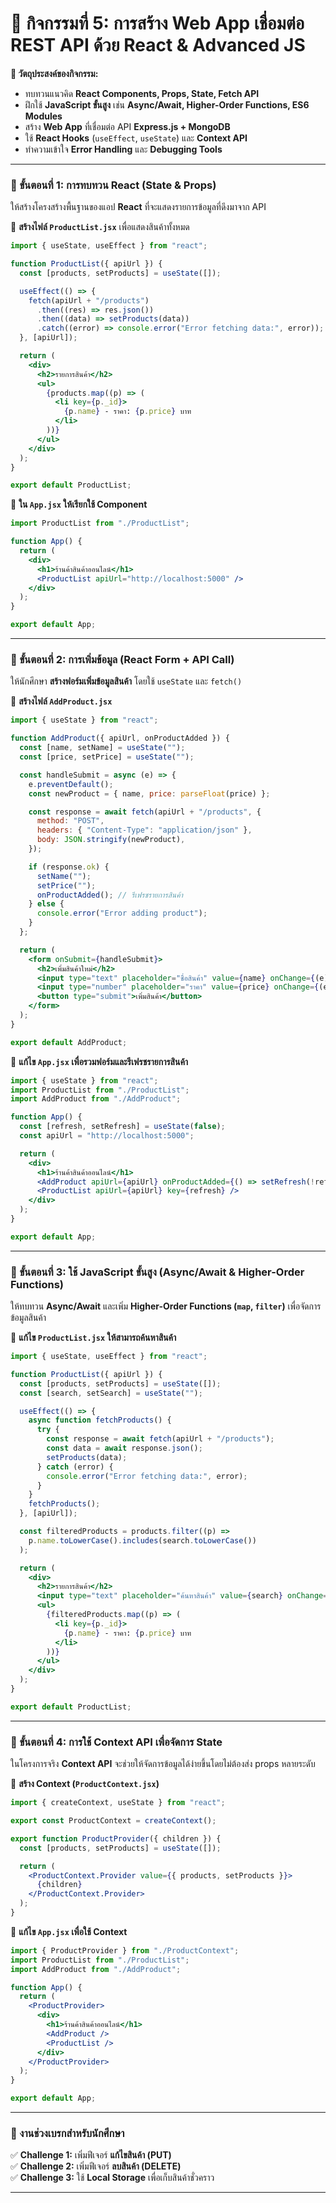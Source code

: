# **📌 กิจกรรมที่ 5: การสร้าง Web App เชื่อมต่อ REST API ด้วย React & Advanced JS**
**🔹 วัตถุประสงค์ของกิจกรรม:**  
- ทบทวนแนวคิด **React Components, Props, State, Fetch API**  
- ฝึกใช้ **JavaScript ขั้นสูง** เช่น **Async/Await, Higher-Order Functions, ES6 Modules**  
- สร้าง **Web App** ที่เชื่อมต่อ API **Express.js + MongoDB**  
- ใช้ **React Hooks** (`useEffect`, `useState`) และ **Context API**  
- ทำความเข้าใจ **Error Handling** และ **Debugging Tools**

---

### **📍 ขั้นตอนที่ 1: การทบทวน React (State & Props)**
ให้สร้างโครงสร้างพื้นฐานของแอป **React** ที่จะแสดงรายการข้อมูลที่ดึงมาจาก API  

📌 **สร้างไฟล์ `ProductList.jsx`** เพื่อแสดงสินค้าทั้งหมด
```jsx
import { useState, useEffect } from "react";

function ProductList({ apiUrl }) {
  const [products, setProducts] = useState([]);

  useEffect(() => {
    fetch(apiUrl + "/products")
      .then((res) => res.json())
      .then((data) => setProducts(data))
      .catch((error) => console.error("Error fetching data:", error));
  }, [apiUrl]);

  return (
    <div>
      <h2>รายการสินค้า</h2>
      <ul>
        {products.map((p) => (
          <li key={p._id}>
            {p.name} - ราคา: {p.price} บาท
          </li>
        ))}
      </ul>
    </div>
  );
}

export default ProductList;
```
📌 **ใน `App.jsx` ให้เรียกใช้ Component**
```jsx
import ProductList from "./ProductList";

function App() {
  return (
    <div>
      <h1>ร้านค้าสินค้าออนไลน์</h1>
      <ProductList apiUrl="http://localhost:5000" />
    </div>
  );
}

export default App;
```

---

### **📍 ขั้นตอนที่ 2: การเพิ่มข้อมูล (React Form + API Call)**
ให้นักศึกษา **สร้างฟอร์มเพิ่มข้อมูลสินค้า** โดยใช้ `useState` และ `fetch()`

📌 **สร้างไฟล์ `AddProduct.jsx`**
```jsx
import { useState } from "react";

function AddProduct({ apiUrl, onProductAdded }) {
  const [name, setName] = useState("");
  const [price, setPrice] = useState("");

  const handleSubmit = async (e) => {
    e.preventDefault();
    const newProduct = { name, price: parseFloat(price) };

    const response = await fetch(apiUrl + "/products", {
      method: "POST",
      headers: { "Content-Type": "application/json" },
      body: JSON.stringify(newProduct),
    });

    if (response.ok) {
      setName("");
      setPrice("");
      onProductAdded(); // รีเฟรชรายการสินค้า
    } else {
      console.error("Error adding product");
    }
  };

  return (
    <form onSubmit={handleSubmit}>
      <h2>เพิ่มสินค้าใหม่</h2>
      <input type="text" placeholder="ชื่อสินค้า" value={name} onChange={(e) => setName(e.target.value)} required />
      <input type="number" placeholder="ราคา" value={price} onChange={(e) => setPrice(e.target.value)} required />
      <button type="submit">เพิ่มสินค้า</button>
    </form>
  );
}

export default AddProduct;
```

📌 **แก้ไข `App.jsx` เพื่อรวมฟอร์มและรีเฟรชรายการสินค้า**
```jsx
import { useState } from "react";
import ProductList from "./ProductList";
import AddProduct from "./AddProduct";

function App() {
  const [refresh, setRefresh] = useState(false);
  const apiUrl = "http://localhost:5000";

  return (
    <div>
      <h1>ร้านค้าสินค้าออนไลน์</h1>
      <AddProduct apiUrl={apiUrl} onProductAdded={() => setRefresh(!refresh)} />
      <ProductList apiUrl={apiUrl} key={refresh} />
    </div>
  );
}

export default App;
```

---

### **📍 ขั้นตอนที่ 3: ใช้ JavaScript ขั้นสูง (Async/Await & Higher-Order Functions)**
ให้ทบทวน **Async/Await** และเพิ่ม **Higher-Order Functions (`map`, `filter`)** เพื่อจัดการข้อมูลสินค้า

📌 **แก้ไข `ProductList.jsx` ให้สามารถค้นหาสินค้า**
```jsx
import { useState, useEffect } from "react";

function ProductList({ apiUrl }) {
  const [products, setProducts] = useState([]);
  const [search, setSearch] = useState("");

  useEffect(() => {
    async function fetchProducts() {
      try {
        const response = await fetch(apiUrl + "/products");
        const data = await response.json();
        setProducts(data);
      } catch (error) {
        console.error("Error fetching data:", error);
      }
    }
    fetchProducts();
  }, [apiUrl]);

  const filteredProducts = products.filter((p) =>
    p.name.toLowerCase().includes(search.toLowerCase())
  );

  return (
    <div>
      <h2>รายการสินค้า</h2>
      <input type="text" placeholder="ค้นหาสินค้า" value={search} onChange={(e) => setSearch(e.target.value)} />
      <ul>
        {filteredProducts.map((p) => (
          <li key={p._id}>
            {p.name} - ราคา: {p.price} บาท
          </li>
        ))}
      </ul>
    </div>
  );
}

export default ProductList;
```

---

### **📍 ขั้นตอนที่ 4: การใช้ Context API เพื่อจัดการ State**
ในโครงการจริง **Context API** จะช่วยให้จัดการข้อมูลได้ง่ายขึ้นโดยไม่ต้องส่ง props หลายระดับ

📌 **สร้าง Context (`ProductContext.jsx`)**
```jsx
import { createContext, useState } from "react";

export const ProductContext = createContext();

export function ProductProvider({ children }) {
  const [products, setProducts] = useState([]);

  return (
    <ProductContext.Provider value={{ products, setProducts }}>
      {children}
    </ProductContext.Provider>
  );
}
```

📌 **แก้ไข `App.jsx` เพื่อใช้ Context**
```jsx
import { ProductProvider } from "./ProductContext";
import ProductList from "./ProductList";
import AddProduct from "./AddProduct";

function App() {
  return (
    <ProductProvider>
      <div>
        <h1>ร้านค้าสินค้าออนไลน์</h1>
        <AddProduct />
        <ProductList />
      </div>
    </ProductProvider>
  );
}

export default App;
```

---

### **🚀 งานช่วงเบรกสำหรับนักศึกษา**
✅ **Challenge 1:** เพิ่มฟีเจอร์ **แก้ไขสินค้า (PUT)**  
✅ **Challenge 2:** เพิ่มฟีเจอร์ **ลบสินค้า (DELETE)**  
✅ **Challenge 3:** ใช้ **Local Storage** เพื่อเก็บสินค้าชั่วคราว  

---

